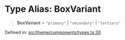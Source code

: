 # Type Alias: BoxVariant

> **BoxVariant** = `"primary"` \| `"secondary"` \| `"tertiary"`

Defined in: [src/theme/components/types.ts:30](https://github.com/Nick2bad4u/Uptime-Watcher/blob/main/src/theme/components/types.ts#L30)
